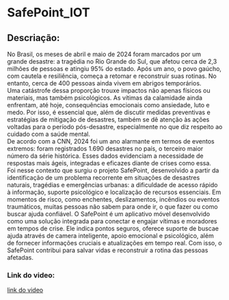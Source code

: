 # SafePoint_IOT

## Descriação:
  No Brasil, os meses de abril e maio de 2024 foram marcados por um grande desastre: a tragédia no Rio Grande do Sul, que afetou cerca de 2,3 milhões de pessoas e atingiu 95% do estado. Após um ano, o povo gaúcho, com cautela e resiliência, começa a retomar e reconstruir suas rotinas. No entanto, cerca de 400 pessoas ainda vivem em abrigos temporários.</br>
  Uma catástrofe dessa proporção trouxe impactos não apenas físicos ou materiais, mas também psicológicos. As vítimas da calamidade ainda enfrentam, até hoje, consequências emocionais como ansiedade, luto e medo. Por isso, é essencial que, além de discutir medidas preventivas e estratégias de mitigação de desastres, também se dê atenção às ações voltadas para o período pós-desastre, especialmente no que diz respeito ao cuidado com a saúde mental.</br>
  De acordo com a CNN, 2024 foi um ano alarmante em termos de eventos extremos: foram registrados 1.690 desastres no país, o terceiro maior número da série histórica. Esses dados evidenciam a necessidade de respostas mais ágeis, integradas e eficazes diante de crises como essa.</br>
  Foi nesse contexto que surgiu o projeto SafePoint, desenvolvido a partir da identificação de um problema recorrente em situações de desastres naturais, tragédias e emergências urbanas: a dificuldade de acesso rápido à informação, suporte psicológico e localização de recursos essenciais. Em momentos de risco, como enchentes, deslizamentos, incêndios ou eventos traumáticos, muitas pessoas não sabem para onde ir, o que fazer ou como buscar ajuda confiável. O SafePoint é um aplicativo móvel desenvolvido como uma solução integrada para conectar e engajar vítimas e moradores em tempos de crise. Ele indica pontos seguros, oferece suporte de buscae ajuda através de camera inteligente, apoio emocional e psicológico, além de fornecer informações cruciais e atualizações em tempo real. Com isso, o SafePoint contribui para salvar vidas e reconstruir a rotina das pessoas afetadas.</br>

### Link do video:
<a href="https://youtu.be/QUgFIGigfMg">link do video</a>
  
